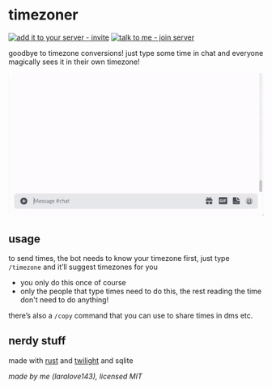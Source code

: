 # timezoner

[![add it to your server - invite](https://img.shields.io/badge/add_it_to_your_server-invite-5865F2?style=for-the-badge&logo=discord&logoColor=white)](https://discord.com/api/oauth2/authorize?client_id=909820903574106203&permissions=537141312&scope=bot%20applications.commands)
[![talk to me - join server](https://img.shields.io/badge/talk_to_me-join-5865F2?style=for-the-badge&logo=discord&logoColor=white)](https://discord.gg/RQhskPjrGv)

goodbye to timezone conversions! just type some time in chat and everyone magically sees it in their own timezone!

![example](example.gif)

## usage
to send times, the bot needs to know your timezone first, just type `/timezone` and it’ll suggest timezones for you
- you only do this once of course
- only the people that type times need to do this, the rest reading the time don't need to do anything!

there’s also a `/copy` command that you can use to share times in dms etc.

## nerdy stuff
made with [rust](https://www.rust-lang.org) and [twilight](https://github.com/twilight-rs/twilight) and sqlite

*made by me (laralove143), licensed MIT*
